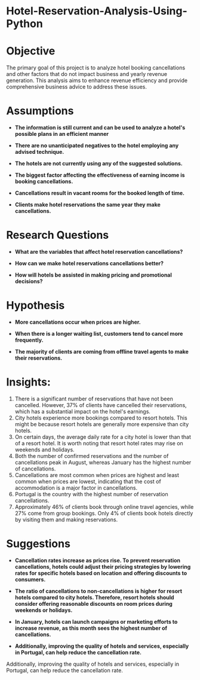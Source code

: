 # Hotel-Reservation-Analysis-Using-Python
# Objective

The primary goal of this project is to analyze hotel booking cancellations and other factors that do not impact business and yearly revenue generation. This analysis aims to enhance revenue efficiency and provide comprehensive business advice to address these issues.

# Assumptions
<ul>
  <li style="list-style-type: disc; font-weight: bold;">The information is still current and can be used to analyze a hotel's possible plans in an efficient manner</li>
</ul>
<ul>
  <li style="list-style-type: disc; font-weight: bold;">There are no unanticipated negatives to the hotel employing any advised technique.</li>
 </ul>
<ul>
  <li style="list-style-type: disc; font-weight: bold;">The hotels are not currently using any of the suggested solutions.</li> 
</ul>
<ul>
  <li style="list-style-type: disc; font-weight: bold;">The biggest factor affecting the effectiveness of earning income is booking cancellations.</li>
 </ul>
<ul>
  <li style="list-style-type: disc; font-weight: bold;">Cancellations result in vacant rooms for the booked length of time.</li>
</ul>
<ul>
  <li style="list-style-type: disc; font-weight: bold;">Clients make hotel reservations the same year they make cancellations.</li>
</ul>

# Research Questions
<ul>
  <li style="list-style-type: disc; font-weight: bold;">What are the variables that affect hotel reservation cancellations?</li>
</ul>
<ul>
  <li style="list-style-type: disc; font-weight: bold;">How can we make hotel reservations cancellations better?</li>
</ul>
<ul>
  <li style="list-style-type: disc; font-weight: bold;">How will hotels be assisted in making pricing and promotional decisions?</li>
</ul>

# Hypothesis

<ul>
  <li style="list-style-type: disc; font-weight: bold;">More cancellations occur when prices are higher.</li>
</ul>
<ul>
  <li style="list-style-type: disc; font-weight: bold;">When there is a longer waiting list, customers tend to cancel more frequently.</li>
</ul>

<ul>
  <li style="list-style-type: disc; font-weight: bold;">The majority of clients are coming from offline travel agents to make their reservations.</li>
</ul>

 # Insights:
 1. There is a significant number of reservations that have not been cancelled. However, 37% of clients have cancelled their reservations, which has a substantial impact on the hotel's earnings.
2. City hotels experience more bookings compared to resort hotels. This might be because resort hotels are generally more expensive than city hotels.
3. On certain days, the average daily rate for a city hotel is lower than that of a resort hotel. It is worth noting that resort hotel rates may rise on weekends and holidays.
4. Both the number of confirmed reservations and the number of cancellations peak in August, whereas January has the highest number of cancellations.
5. Cancellations are most common when prices are highest and least common when prices are lowest, indicating that the cost of accommodation is a major factor in cancellations.
6. Portugal is the country with the highest number of reservation cancellations.
7. Approximately 46% of clients book through online travel agencies, while 27% come from group bookings. Only 4% of clients book hotels directly by visiting them and making reservations.

# Suggestions
<ul>
  <li style="list-style-type: disc; font-weight: bold;">Cancellation rates increase as prices rise. To prevent reservation cancellations, hotels could adjust their pricing strategies by lowering rates for specific hotels based on location and offering discounts to consumers.</li>
</ul>
<ul>
  <li style="list-style-type: disc; font-weight: bold;">
The ratio of cancellations to non-cancellations is higher for resort hotels compared to city hotels. Therefore, resort hotels should consider offering reasonable discounts on room prices during weekends or holidays.</li>
</ul>
<ul>
  <li style="list-style-type: disc; font-weight: bold;">In January, hotels can launch campaigns or marketing efforts to increase revenue, as this month sees the highest number of cancellations.</li>
</ul>
<ul>
  <li style="list-style-type: disc; font-weight: bold;">Additionally, improving the quality of hotels and services, especially in Portugal, can help reduce the cancellation rate.</li>
</ul>






Additionally, improving the quality of hotels and services, especially in Portugal, can help reduce the cancellation rate.














